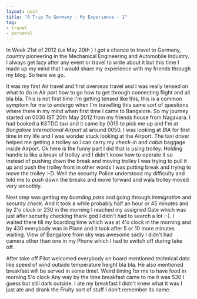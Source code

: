 ```yaml
---
layout: post
title: "A Trip To Germany - My Experience - 1"
tag:
- travel
- personal
---
```


In Week 21st of 2012 (i.e May 20th ) I got a chance to travel to Germany, country pioneering in
the Mechanical Engineering and Automobile Industry. I always get lazy after any event or travel to
write about it but this time I made up my mind that I would share my experience with my friends through
my blog. So here we go.

It was my first Air travel and first overseas travel and I was really tensed on what to do in Air port how
to go how to get through connecting flight and all bla bla. This is not first time I'm getting tensed like this,
this is a common symptom for me to undergo when I'm travelling this same sort of questions where there in my
mind when first time I came to Bangalore. So my journey started on 0030 IST 20th May 2012 from my friends house
from Nagavara. I had booked a KSTDC taxi and it came by 0015 to pick me up and I'm at *Bangalore International Airport*
at around 0050. I was looking at *BIA* for first time in my life and I was wonder stuck looking at the Airport.
The taxi driver helped me getting a trolley so I can carry my *check-in* and *cabin* baggage inside Airport. Ok here is the
funny part I did that is using trolley. Holding handle is like a break of trolley and I didn't know how to operate
it so instead of pushing down  the break and moving trolley I was trying to pull it up and push the trolley front
in other words I was putting break and trying to move the trolley :-D. Well the security Police understood my difficulty
and told me to push down the breaks and move forward and wala trolley moved very smoothly.

Next step was getting my *boarding pass* and going through *immigration* and *security check*. And it took a while probably
half an hour or 45 minutes and by 2'o clock or 230 in the morning I reached my assigned Gate which was just after security checking
thank god I didn't had to search a lot :-). I waited there till my boarding time which was at 4'o clock in the morning and
by 430 everybody was in Plane and it took after 5 or 10 more minutes waiting. View of Bangalore from sky was awesome
sadly I didn't had camera other than one in my Phone which I had to switch off during take off.

After take off Pilot welcomed everybody on board mentioned technical data like speed of wind outside temperature height
bla bla. He also mentioned breakfast will be served in some time!. Weird timing for me to have food in morning 5'o clock
Any way by the time breakfast came to me it was 530 I guess but still dark outside. I ate my breakfast I didn't knew what
it was I just ate and drank the Fruity sort of stuff I don't remember its name. 
